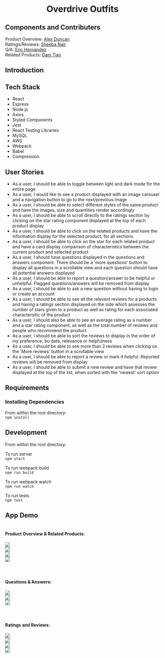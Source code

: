 <h1 align="center"> Overdrive Outfits </h1>


<h2>Components and Contributers</h2>

Product Overview: [Alex Duncan](https://github.com/monkeymedic26 "Alex Duncan") <br>
Ratings/Reviews: [Sheeba Nair](https://github.com/sheebanair "Sheeba Nair") <br>
Q/A: [Eric Hernandez](https://github.com/EricMHernandez "Eric Hernandez") <br>
Related Products: [Dani Tian](https://github.com/danitian "Dani Tian") <br>


<h2>Introduction</h2>



<h2>Tech Stack</h2>

<ul>
<li>React</li>
<li>Express</li>
<li>Node.js</li>
<li>Axios</li>
<li>Styled Components</li>
<li>Jest</li>
<li>React Testing Libraries</li>
<li>MySQL</li>
<li>AWS</li>
<li>Webpack</li>
<li>Babel</li>
<li>Compression</li>
</ul>

<h2>User Stories</h2>

<ul>
<li>As a user, I should be able to toggle between light and dark mode for the entire page</li>
<li>As a user, I would like to see a product displayed with an image carousel and a navigation button to go to the next/previous image</li>
<li>As a user, I should be able to select different styles of the same product and have the images, size and quantities render accordingly</li>
<li>As a user, I should be able to scroll directly to the ratings section by clicking on the star rating component displayed at the top of each product display</li>
<li>As a user, I should be able to click on the related products and have the information display for the selected product, for all sections</li>
<li>As a user, I should be able to click on the star for each related product and have a card display comparison of characteristics between the current product and selected product</li>
<li>As a user, I should have questions displayed in the questions and answers component. There should be a 'more questions' button to display all questions in a scrollable view and each question should have all potential answers displayed</li>
<li>As a user, I should be able to report a question/answer to be helpful or unhelpful. Flagged questions/answers will be removed from display</li>
<li>As a user, I should be able to ask a new question without having to login or create an account</li>
<li>As a user, I should be able to see all the relevant reviews for a products and having a ratings section displayed on the side which assesses the number of stars given to a product as well as rating for each associated charactersitic of the product</li>
<li>As a user, I should also be able to see an average rating as a number and a star rating component, as well as the total number of reviews and people who recommend the product</li>
<li>As a user, I should be able to sort the reviews to display in the order of my preference, bu date, relevance or helpfulness </li>
<li>As a user, I should be able to see more than 2 reviews when clicking on the 'More reviews' button in a scrollable view</li>
<li>As a user, I should be able to report a review or mark it helpful. Reported reviews will be removed from display</li>
<li>As a user, I should be able to submit a new review and have that review displayed at the top of the list, when sorted with the 'newest' sort option</li>
</ul>

<h2>Requirements</h2>

<h3>Installing Dependencies</h3>

From within the root directory:<br>
`npm install`

<h2>Development</h2>

From within the root directory:

To run server<br>
`npm start`

To run webpack build<br>
`npm run build`

To run webpack watch<br>
`npm run watch`

To run tests<br>
`npm test`

<h2>App Demo</h2>


# <h4>Product Overview & Related Products:</h4>
<img src="./assets/products_display.gif">
<br>
<img src="./assets/newproduct.gif">
<br>
<img src="./assets/relatedcharacteristics.gif">
<br>
<img src="./assets/relatedsection.gif">

<br>
<br>

# <h4>Questions & Answers:</h4>
<img src="./assets/questionsoverview.gif">
<br>
<img src="./assets/reportquestion.gif">
<br>
<img src="./assets/addquestion.gif">
<br>
<br>

# <h4>Ratings and Reviews:</h4>
<img src="./assets/reviewsscroll.gif">
<br>
<img src="./assets/sortandhelpful.gif">
<br>
<img src="./assets/addreview.gif">
<br>
<img src="./assets/submitreview.gif">
